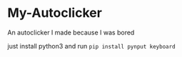 # My-Autoclicker
An autoclicker I made because I was bored



just install python3 and run `pip install pynput keyboard`
